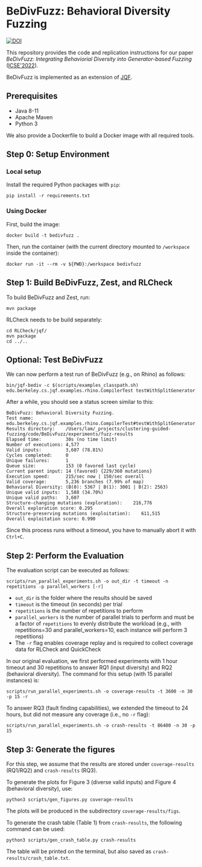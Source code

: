 # BeDivFuzz: Behavioral Diversity Fuzzing
[![DOI](https://zenodo.org/badge/DOI/10.5281/zenodo.6320229.svg)](https://doi.org/10.5281/zenodo.6320229)

This repository provides the code and replication instructions for our paper *BeDivFuzz: Integrating Behaviorial Diversity into Generator-based Fuzzing* ([ICSE'2022](https://arxiv.org/pdf/2202.13114.pdf)).

BeDivFuzz is implemented as an extension of [JQF](https://github.com/rohanpadhye/JQF).

## Prerequisites
- Java 8-11
- Apache Maven
- Python 3

We also provide a Dockerfile to build a Docker image with all required tools. 

## Step 0: Setup Environment
### Local setup 
Install the required Python packages with `pip`:
```
pip install -r requirements.txt
```

### Using Docker
First, build the image:
```
docker build -t bedivfuzz .
```

Then, run the container (with the current directory mounted to `/workspace` inside the container):
```
docker run -it --rm -v ${PWD}:/workspace bedivfuzz
```

## Step 1: Build BeDivFuzz, Zest, and RLCheck

To build BeDivFuzz and Zest, run:
```
mvn package
```

RLCheck needs to be build separately:
```
cd RLCheck/jqf/
mvn package
cd ../..
```

## Optional: Test BeDivFuzz

We can now perform a test run of BeDivFuzz (e.g., on Rhino) as follows:
```
bin/jqf-bediv -c $(scripts/examples_classpath.sh) edu.berkeley.cs.jqf.examples.rhino.CompilerTest testWithSplitGenerator
```

After a while, you should see a status screen similar to this:
 ```
BeDivFuzz: Behavioral Diversity Fuzzing.
Test name:            edu.berkeley.cs.jqf.examples.rhino.CompilerTest#testWithSplitGenerator
Results directory:    /Users/lam/_projects/clustering-guided-fuzzing/code/BeDivFuzz/experiments/fuzz-results
Elapsed time:         30s (no time limit)
Number of executions: 4,577
Valid inputs:         3,607 (78.81%)
Cycles completed:     0
Unique failures:      1
Queue size:           153 (0 favored last cycle)
Current parent input: 14 (favored) {229/360 mutations}
Execution speed:      215/sec now | 150/sec overall
Valid coverage:       5,236 branches (7.99% of map)
Behavioral Diversity: (B(0): 5367 | B(1): 3001 | B(2): 2563)
Unique valid inputs:  1,588 (34.70%)
Unique valid paths:   3,607
Structure-changing mutations (exploration):    216,776
Overall exploration score: 0.295
Structure-preserving mutations (exploitation):    611,515
Overall exploitation score: 0.990
 ```

Since this process runs without a timeout, you have to manually abort it with `Ctrl+C`.

## Step 2: Perform the Evaluation
The evaluation script can be executed as follows:
 ```
scripts/run_parallel_experiments.sh -o out_dir -t timeout -n repetitions -p parallel_workers [-r]
 ```

- `out_dir` is the folder where the results should be saved
- `timeout` is the timeout (in seconds) per trial
- `repetitions` is the number of repetitions to perform
- `parallel_workers` is the number of parallel trials to perform and must be a factor of `repetitions` to evenly distribute the workload (e.g., with repetitions=30 and parallel_workers=10, each instance will perform 3 repetitions)
- The `-r` flag enables coverage replay and is required to collect coverage data for RLCheck and QuickCheck 

In our original evaluation, we first performed experiments with 1 hour timeout and 30 repetitions to answer RQ1 (input diversity) and RQ2 (behavioral diversity). The command for this setup (with 15 parallel instances) is:
```
scripts/run_parallel_experiments.sh -o coverage-results -t 3600 -n 30 -p 15 -r 
```

To answer RQ3 (fault finding capabilities), we extended the timeout to 24 hours, but did not measure any coverage (i.e., no `-r` flag):
```
scripts/run_parallel_experiments.sh -o crash-results -t 86400 -n 30 -p 15
```


## Step 3: Generate the figures

For this step, we assume that the results are stored under `coverage-results` (RQ1/RQ2) and `crash-results` (RQ3). 

To generate the plots for Figure 3 (diverse valid inputs) and Figure 4 (behavioral diversity), use:
```
python3 scripts/gen_figures.py coverage-results
```
The plots will be produced in the subdirectory `coverage-results/figs`.

To generate the crash table (Table 1) from `crash-results`, the following command can be used:
```
python3 scripts/gen_crash_table.py crash-results
```
The table will be printed on the terminal, but also saved as `crash-results/crash_table.txt`.
